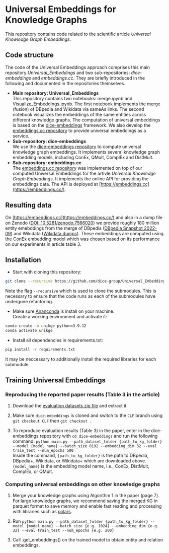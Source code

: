 # Universal Embeddings for Knowledge Graphs

This repository contains code related to the scientific article *Universal Knowledge Graph Embeddings*.

## Code structure

The code of the Universal Embeddings approach comprises this main repository *Universal_Embeddings* and two sub-repositories: *dice-embeddings* and *embeddings.cc*. They are briefly introduced in the following and documented in the repositories themselves.

* **Main repository: Universal_Embeddings**  
This repository contains two notebooks: merge.ipynb and Visualize_Embeddings.ipynb. The first notebook implements the merge (fusion) of DBpedia and Wikidata via sameAs links. The second notebook visualizes the embeddings of the same entities across different knowledge graphs.
The computation of universal embeddings is based on the [dice-embeddings](https://github.com/dice-group/dice-embeddings) framework. We also develop the [embeddings.cc repository](https://github.com/dice-group/embeddings.cc) to provide universal embeddings as a service. 
* **Sub-repository: dice-embeddings**  
We use the [dice-embeddings repository](https://github.com/dice-group/dice-embeddings) to compute universal knowledge graph embeddings. It implements several knowledge graph embedding models, including ConEx, QMult, ComplEx and DistMult.
* **Sub-repository: embeddings.cc**  
The [embeddings.cc repository](https://github.com/dice-group/embeddings.cc) was implemented on top of our computed Universal Embeddings for the artivle *Universal Knowledge Graph Embeddings*. It implements the online API for providing the embeddings data. The API is deployed at [https://embeddings.cc](https://embeddings.cc/). 

## Resulting data

On [https://embeddings.cc](https://embeddings.cc/) and also in a dump file on Zenodo ([DOI: 10.5281/zenodo.7566020](https://doi.org/10.5281/zenodo.7566020)) we provide roughly 180 million entity emebddings from the merge of DBpedia ([DBpedia Snapshot 2022-09](https://www.dbpedia.org/blog/dbpedia-snapshot-2022-09-release/)) and Wikidata ([Wikidata dumps](https://dumps.wikimedia.org/wikidatawiki/)). These embeddings are computed using the ConEx embedding model which was chosen based on its performance on our experiments in article table 3.

## Installation

- Start with cloning this repository:

```bash
git clone --recursive https://github.com/dice-group/Universal_Embeddings.git
```
Note the flag `--recursive` which is used to clone the submodules. This is necessary to ensure that the code runs as each of the submodules have undergone refactoring.

- Make sure [Ananconda](https://www.anaconda.com/) is install on your machine.  
Create a working environment and activate it:
```bash
conda create -n unikge python=3.9.12
conda activate unikge
```

- Install all dependencies in requirements.txt:

```bash
pip install -r requirements.txt
```

It may be neccessary to additionally install the required libraries for each submodule.

## Training Universal Embeddings

### Reproducing the reported paper results (Table 3 in the article)

1. Download the [evaluation datasets zip file](https://hobbitdata.informatik.uni-leipzig.de/UniKGE/splits.zip)  and extract it.

2. Make sure `dice-embeddings` is cloned and switch to the `CLF` branch using `git checkout CLF` then `git checkout .`

3. To reproduce evaluation results (Table 3) in the paper, enter in the dice-embeddings repository with `cd dice-embeddings` and run the following command:
`` python main.py --path_dataset_folder {path_to_kg_folder} --model {model_name} --batch_size 8192 --embedding_dim 32 --eval train_test --num_epochs 500 ``  
Inside the command, ``{path_to_kg_folder}`` is the path to DBpedia, DBpedia+, Wikidata, or Wikidata+ which are downloaded above. ``{model_name}`` is the embedding model name, i.e., ConEx, DistMult, ComplEx, or QMult.


### Computing universal embeddings on other knowledge graphs

1. Merge your knowledge graphs using Algorithm 1 in the paper (page 7). For large knowledge graphs, we recommend saving the merged KG in parquet format to save memory and enable fast reading and processing with libraries such as [polars](https://pypi.org/project/polars/).

2. Run `` python main.py --path_dataset_folder {path_to_kg_folder} --model {model_name} --batch_size {e.g. 1024} --embedding_dim {e.g. 32} --eval train_test --num_epochs {e.g. 200} ``

3. Call .get_embeddings() on the trained model to obtain entity and relation embeddings.





